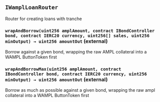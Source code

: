 ## `IWamplLoanRouter`

Router for creating loans with tranche

### `wrapAndBorrow(uint256 amplAmount, contract IBondController bond, contract IERC20 currency, uint256[] sales, uint256 minOutput) → uint256 amountOut` (external)

Borrow against a given bond, wrapping the raw AMPL collateral into a WAMPL ButtonToken first

### `wrapAndBorrowMax(uint256 amplAmount, contract IBondController bond, contract IERC20 currency, uint256 minOutput) → uint256 amountOut` (external)

Borrow as much as possible against a given bond,
wrapping the raw ampl collateral into a WAMPL ButtonToken first
